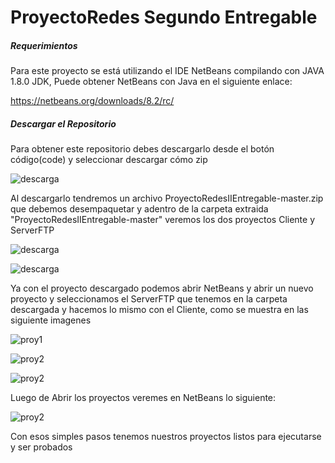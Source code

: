 # ProyectoRedes Segundo Entregable
##### Requerimientos
Para este proyecto se está utilizando el IDE NetBeans compilando con JAVA 1.8.0 JDK, Puede obtener NetBeans con Java en el siguiente enlace:

https://netbeans.org/downloads/8.2/rc/


##### Descargar el Repositorio
Para obtener este repositorio debes descargarlo desde el botón código(code) y seleccionar descargar cómo zip

![descarga](https://i.ibb.co/gjWkzp0/proy2descarga.png)

Al descargarlo tendremos un archivo  ProyectoRedesIIEntregable-master.zip que debemos desempaquetar y adentro de la carpeta extraida "ProyectoRedesIIEntregable-master" veremos los dos proyectos Cliente y ServerFTP 

![descarga](https://i.ibb.co/m8b1SkS/PROYECTO2-ZIP.png)

![descarga](https://i.ibb.co/ZW14jSG/CLIENTE-Y-SERVER.png)

Ya con el proyecto descargado podemos abrir NetBeans y abrir un nuevo proyecto y seleccionamos el ServerFTP que tenemos en la carpeta descargada y hacemos lo mismo con el Cliente, como se muestra en las siguiente imagenes

![proy1](https://i.ibb.co/rpX5Lfx/nuevo-proyecto.png)

![proy2](https://i.ibb.co/WD15wvM/ABRIR-SERVER.png)

![proy2](https://i.ibb.co/2WnpmxQ/ABRIR-CLIENTE.png)

Luego de Abrir los proyectos veremes en NetBeans lo siguiente:

![proy2](https://i.ibb.co/kKHZJSx/NEATBEANS.png)


Con esos simples pasos tenemos nuestros proyectos listos para ejecutarse y ser probados
